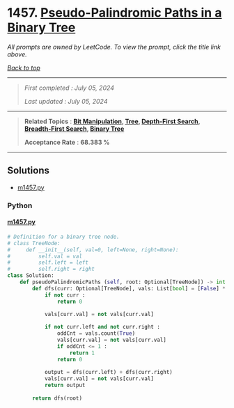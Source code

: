 # 1457. [Pseudo-Palindromic Paths in a Binary Tree](<https://leetcode.com/problems/pseudo-palindromic-paths-in-a-binary-tree>)

*All prompts are owned by LeetCode. To view the prompt, click the title link above.*

*[Back to top](<../README.md>)*

------

> *First completed : July 05, 2024*
>
> *Last updated : July 05, 2024*


------

> **Related Topics** : **[Bit Manipulation](<by_topic/Bit Manipulation.md>), [Tree](<by_topic/Tree.md>), [Depth-First Search](<by_topic/Depth-First Search.md>), [Breadth-First Search](<by_topic/Breadth-First Search.md>), [Binary Tree](<by_topic/Binary Tree.md>)**
>
> **Acceptance Rate** : **68.383 %**


------

## Solutions

- [m1457.py](<../my-submissions/m1457.py>)
### Python
#### [m1457.py](<../my-submissions/m1457.py>)
```Python
# Definition for a binary tree node.
# class TreeNode:
#     def __init__(self, val=0, left=None, right=None):
#         self.val = val
#         self.left = left
#         self.right = right
class Solution:
    def pseudoPalindromicPaths (self, root: Optional[TreeNode]) -> int:
        def dfs(curr: Optional[TreeNode], vals: List[bool] = [False] * 10) -> int :
            if not curr :
                return 0
            
            vals[curr.val] = not vals[curr.val]

            if not curr.left and not curr.right :
                oddCnt = vals.count(True)
                vals[curr.val] = not vals[curr.val]
                if oddCnt <= 1 :
                    return 1
                return 0
            
            output = dfs(curr.left) + dfs(curr.right)
            vals[curr.val] = not vals[curr.val]
            return output
        
        return dfs(root)
```

